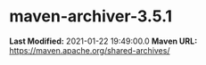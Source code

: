 # maven-archiver-3.5.1

**Last Modified:** 2021-01-22 19:49:00.0
**Maven URL:** https://maven.apache.org/shared-archives/
